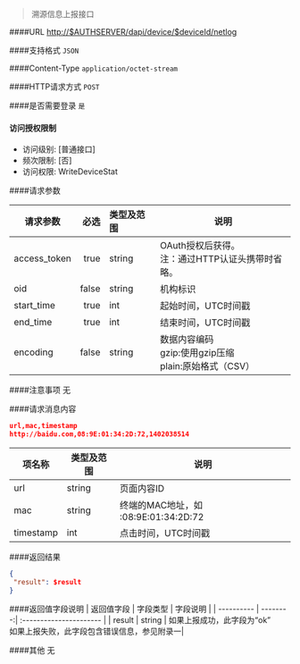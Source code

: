 
> 溯源信息上报接口

####URL
<http://$AUTHSERVER/dapi/device/$deviceId/netlog>

####支持格式
`JSON`

####Content-Type
`application/octet-stream`

####HTTP请求方式
`POST`

####是否需要登录
`是`

#### 访问授权限制
* 访问级别: [普通接口]
* 频次限制: [否]
* 访问权限: WriteDeviceStat


####请求参数

| 请求参数      |    必选 | 类型及范围  | 说明                                |
| ------------- | -------:| :---------- | ----------------------------------- |
| access_token  | true    | string      | OAuth授权后获得。</br>注：通过HTTP认证头携带时省略。 |
| oid           | false   | string      | 机构标识 |
| start_time |  true |    int | 起始时间，UTC时间戳 |
| end_time |    true |    int | 结束时间，UTC时间戳 |
| encoding |    false |   string |  数据内容编码<br/>gzip:使用gzip压缩<br/>plain:原始格式（CSV） |


####注意事项
无

####请求消息内容
``` JSON
url,mac,timestamp
http://baidu.com,08:9E:01:34:2D:72,1402038514
```

| 项名称 | 类型及范围 |   说明 |
| ------ | ---------- | ------ |
| url | string  | 页面内容ID  |
| mac | string  | 终端的MAC地址，如 :08:9E:01:34:2D:72 |
| timestamp   | int | 点击时间，UTC时间戳  |


####返回结果
``` JSON
{
 "result": $result
}
```
####返回值字段说明
| 返回值字段 | 字段类型 | 字段说明                |
| ---------- | --------:| :---------------------- |
| result     | string   | 如果上报成功，此字段为“ok” </br>如果上报失败，此字段包含错误信息，参见附录一|

####其他
无

